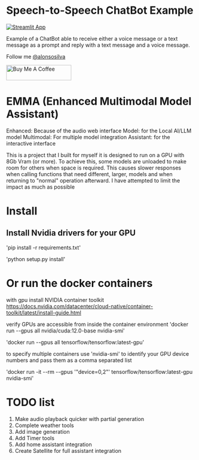 # Speech-to-Speech ChatBot Example

[![Streamlit App](https://static.streamlit.io/badges/streamlit_badge_black_white.svg)](https://echobot-whisper-gtts.streamlit.app/)

Example of a ChatBot able to receive either a voice message or a text message as a prompt and reply with a text message and a voice message.

Follow me [@alonsosilva](https://twitter.com/alonsosilva)

<a href="https://www.buymeacoffee.com/alonsosilva" target="_blank"><img src="https://cdn.buymeacoffee.com/buttons/default-orange.png" alt="Buy Me A Coffee" height="41" width="174"></a>

# EMMA (Enhanced Multimodal Model Assistant)
Enhanced: Because of the audio web interface
Model: for the Local AI/LLM model
Multimodal: For multiple model integration
Assistant: for the interactive interface

This is a project that I built for myself it is designed to run on a GPU with 8Gb Vram (or more).
To achieve this, some models are unloaded to make room for others when space is required. This causes
slower responses when calling functions that need different, larger, models and when returning to 
"normal" operation afterward. I have attempted to limit the impact as much as possible

# Install

## Install Nvidia drivers for your GPU

'pip install -r requirements.txt'

'python setup.py install'


# Or run the docker containers

with gpu
install NVIDIA container toolkit
https://docs.nvidia.com/datacenter/cloud-native/container-toolkit/latest/install-guide.html

verify GPUs are accessible from inside the container environment
'docker run --gpus all nvidia/cuda:12.0-base nvidia-smi'

'docker run --gpus all tensorflow/tensorflow:latest-gpu'

to specify multiple containers use 'nvidia-smi' to identify your GPU device numbers and pass them as a comma
separated list

'docker run -it --rm --gpus '"device=0,2"' tensorflow/tensorflow:latest-gpu nvidia-smi'

# TODO list

1. Make audio playback quicker with partial generation
2. Complete weather tools 
3. Add image generation
4. Add Timer tools
5. Add home assistant integration
6. Create Satellite for full assistant integration